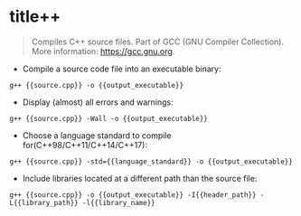 # title++

> Compiles C++ source files.
> Part of GCC (GNU Compiler Collection).
> More information: <https://gcc.gnu.org>.

- Compile a source code file into an executable binary:

`g++ {{source.cpp}} -o {{output_executable}}`

- Display (almost) all errors and warnings:

`g++ {{source.cpp}} -Wall -o {{output_executable}}`

- Choose a language standard to compile for(C++98/C++11/C++14/C++17):

`g++ {{source.cpp}} -std={{language_standard}} -o {{output_executable}}`

- Include libraries located at a different path than the source file:

`g++ {{source.cpp}} -o {{output_executable}} -I{{header_path}} -L{{library_path}} -l{{library_name}}`

